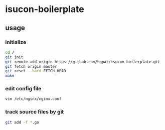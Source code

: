 # isucon-boilerplate

## usage

### initialize

```bash
cd /
git init
git remote add origin https://github.com/bgpat/isucon-boilerplate.git
git fetch origin master
git reset --hard FETCH_HEAD
make
```

### edit config file

```bash
vim /etc/nginx/nginx.conf
```

### track source files by git

```bash
git add -f *.go
```
